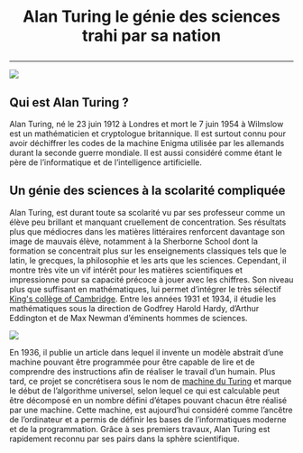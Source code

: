 # <p align="center">Alan Turing le génie des sciences trahi par sa nation</p>
---
![](https://www.sciencesetavenir.fr/assets/img/2014/06/09/cover-r4x3w1200-57df7e021f0ae-alan-turing.jpg)

## Qui est Alan Turing ?
Alan Turing, né le 23 juin 1912 à Londres et mort le 7 juin 1954 à Wilmslow est un mathématicien et cryptologue britannique. Il est surtout connu pour avoir déchiffrer les codes de la machine Enigma utilisée par les allemands durant la seconde guerre mondiale. Il est aussi considéré comme étant le père de l’informatique et de l’intelligence artificielle.
## Un génie des sciences à la scolarité compliquée
Alan Turing, est durant toute sa scolarité vu par ses professeur comme un élève peu brillant et manquant cruellement de concentration. Ses résultats plus que médiocres dans les matières littéraires renforcent davantage son image de mauvais élève, notamment à la Sherborne School dont la formation se concentrait plus sur les enseignements classiques tels que le latin, le grecques, la philosophie et les arts que les sciences. Cependant, il montre très vite un vif intérêt pour les matières scientifiques et impressionne pour sa capacité précoce à jouer avec les chiffres. Son niveau plus que suffisant en mathématiques, lui permet d’intégrer le très sélectif [King's collège of Cambridge](https://www.kings.cam.ac.uk/members-and-friends/support/giving/empowering-minds/the-alan-turing-programme).  Entre les années 1931 et 1934, il étudie les mathématiques sous la direction de Godfrey Harold Hardy, d’Arthur Eddington et de Max Newman d’éminents hommes de sciences.

![](https://i0.wp.com/imageamplified.com/wp-content/uploads/2021/06/Alan-Turing-rowed-for-Kings-in-the-May-Bumps-shortly-after-his-election-to-a-Fellowship-circa-1935.-Photo-Kings-College-Cambridge-Coll.-2140419352.jpg?resize=662%2C534&ssl=1)

En 1936, il publie un article dans lequel il invente un modèle abstrait d’une machine pouvant être programmée pour être capable de lire et de comprendre des instructions afin de réaliser le travail d’un humain. Plus tard, ce projet se concrétisera sous le nom de [machine du Turing](https://www.youtube.com/watch?v=P66h8D5Lkwk&t=5s) et marque le début de l’algorithme universel, selon lequel ce qui  est calculable peut être décomposé en un nombre défini d’étapes pouvant chacun être réalisé par une machine. Cette machine, est aujourd’hui considéré comme l’ancêtre de l’ordinateur et a permis de définir les bases de l’informatiques moderne et de la programmation. Grâce à ses premiers travaux, Alan Turing est rapidement reconnu par ses pairs dans la sphère scientifique.




